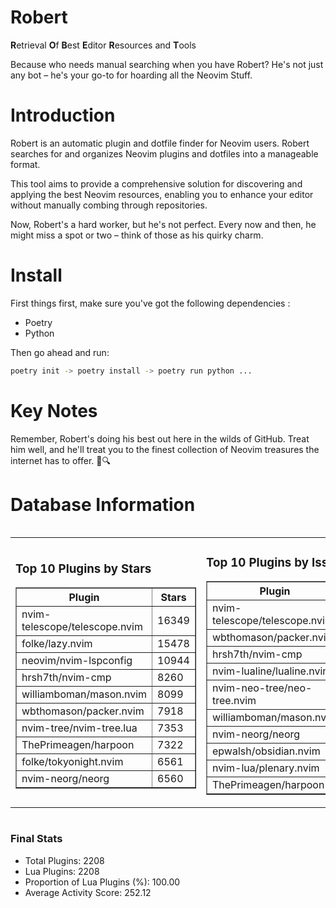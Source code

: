 # Robert

**R**etrieval
**O**f
**B**est
**E**ditor
**R**esources and
**T**ools

Because who needs manual searching when you have Robert?
He's not just any bot – he's your go-to for hoarding all the Neovim Stuff.

# Introduction
Robert is an automatic plugin and dotfile finder for Neovim users. Robert searches for and organizes Neovim plugins and dotfiles into a manageable format.

This tool aims to provide a comprehensive solution for discovering and applying the best Neovim resources, enabling you to enhance your editor without manually combing through repositories.

Now, Robert's a hard worker, but he's not perfect. Every now and then, he might miss a spot or two – think of those as his quirky charm. 

# Install
 First things first, make sure you've got the following dependencies :
  - Poetry 
  - Python 

Then go ahead and run:

```bash
poetry init -> poetry install -> poetry run python ...
```
# Key Notes

Remember, Robert's doing his best out here in the wilds of GitHub. Treat him well, and he'll treat you to the finest collection of Neovim treasures the internet has to offer. 🎩🔍


# Database Information

<div style='display:flex;flex-direction:row;justify-content:space-between;'><table><tr><td><h3>Top 10 Plugins by Stars</h3><table border="1"><tr><th>Plugin</th><th>Stars</th></tr><tr><td>nvim-telescope/telescope.nvim</td><td>16349</td></tr><tr><td>folke/lazy.nvim</td><td>15478</td></tr><tr><td>neovim/nvim-lspconfig</td><td>10944</td></tr><tr><td>hrsh7th/nvim-cmp</td><td>8260</td></tr><tr><td>williamboman/mason.nvim</td><td>8099</td></tr><tr><td>wbthomason/packer.nvim</td><td>7918</td></tr><tr><td>nvim-tree/nvim-tree.lua</td><td>7353</td></tr><tr><td>ThePrimeagen/harpoon</td><td>7322</td></tr><tr><td>folke/tokyonight.nvim</td><td>6561</td></tr><tr><td>nvim-neorg/neorg</td><td>6560</td></tr></table></td><td><h3>Top 10 Plugins by Issues</h3><table border="1"><tr><th>Plugin</th><th>Issues</th></tr><tr><td>nvim-telescope/telescope.nvim</td><td>397</td></tr><tr><td>wbthomason/packer.nvim</td><td>307</td></tr><tr><td>hrsh7th/nvim-cmp</td><td>291</td></tr><tr><td>nvim-lualine/lualine.nvim</td><td>235</td></tr><tr><td>nvim-neo-tree/neo-tree.nvim</td><td>235</td></tr><tr><td>williamboman/mason.nvim</td><td>218</td></tr><tr><td>nvim-neorg/neorg</td><td>189</td></tr><tr><td>epwalsh/obsidian.nvim</td><td>177</td></tr><tr><td>nvim-lua/plenary.nvim</td><td>150</td></tr><tr><td>ThePrimeagen/harpoon</td><td>125</td></tr></table></td><td><h3>Top 10 Plugins by Forks</h3><table border="1"><tr><th>Plugin</th><th>Forks</th></tr><tr><td>neovim/nvim-lspconfig</td><td>2101</td></tr><tr><td>nvim-telescope/telescope.nvim</td><td>851</td></tr><tr><td>nvim-tree/nvim-tree.lua</td><td>609</td></tr><tr><td>nvim-lualine/lualine.nvim</td><td>475</td></tr><tr><td>folke/tokyonight.nvim</td><td>442</td></tr><tr><td>hrsh7th/nvim-cmp</td><td>412</td></tr><tr><td>ThePrimeagen/harpoon</td><td>385</td></tr><tr><td>folke/lazy.nvim</td><td>376</td></tr><tr><td>jackMort/ChatGPT.nvim</td><td>322</td></tr><tr><td>nvim-lua/plenary.nvim</td><td>289</td></tr></table></td></tr></table></div>

### Final Stats
- Total Plugins: 2208
- Lua Plugins: 2208
- Proportion of Lua Plugins (%): 100.00
- Average Activity Score: 252.12
